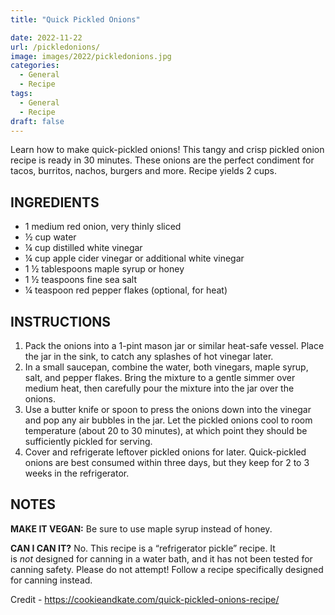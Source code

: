 ```yaml
---
title: "Quick Pickled Onions"

date: 2022-11-22
url: /pickledonions/
image: images/2022/pickledonions.jpg
categories:
  - General
  - Recipe
tags:
  - General
  - Recipe
draft: false
---
```

Learn how to make quick-pickled onions! This tangy and crisp pickled onion recipe is ready in 30 minutes. These onions are the perfect condiment for tacos, burritos, nachos, burgers and more. Recipe yields 2 cups.
<!--more-->

## INGREDIENTS

-   1 medium red onion, very thinly sliced
-   ½ cup water
-   ¼ cup distilled white vinegar
-   ¼ cup apple cider vinegar or additional white vinegar
-   1 ½ tablespoons maple syrup or honey
-   1 ½ teaspoons fine sea salt
-   ¼ teaspoon red pepper flakes (optional, for heat)

## INSTRUCTIONS

1.  Pack the onions into a 1-pint mason jar or similar heat-safe vessel. Place the jar in the sink, to catch any splashes of hot vinegar later.
2.  In a small saucepan, combine the water, both vinegars, maple syrup, salt, and pepper flakes. Bring the mixture to a gentle simmer over medium heat, then carefully pour the mixture into the jar over the onions.
3.  Use a butter knife or spoon to press the onions down into the vinegar and pop any air bubbles in the jar. Let the pickled onions cool to room temperature (about 20 to 30 minutes), at which point they should be sufficiently pickled for serving.
4.  Cover and refrigerate leftover pickled onions for later. Quick-pickled onions are best consumed within three days, but they keep for 2 to 3 weeks in the refrigerator.

## NOTES

**MAKE IT VEGAN:** Be sure to use maple syrup instead of honey.

**CAN I CAN IT?** No. This recipe is a “refrigerator pickle” recipe. It is _not_ designed for canning in a water bath, and it has not been tested for canning safety. Please do not attempt! Follow a recipe specifically designed for canning instead.

Credit - https://cookieandkate.com/quick-pickled-onions-recipe/